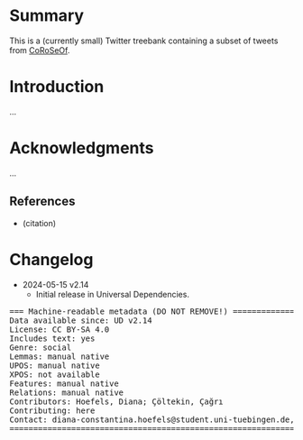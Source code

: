 # Summary

This is a (currently small) Twitter treebank containing a subset of tweets from [CoRoSeOf](https://github.com/DianaHoefels/CoRoSeOf).


# Introduction

...


# Acknowledgments

...

## References

* (citation)


# Changelog

* 2024-05-15 v2.14
  * Initial release in Universal Dependencies.


<pre>
=== Machine-readable metadata (DO NOT REMOVE!) ================================
Data available since: UD v2.14
License: CC BY-SA 4.0
Includes text: yes
Genre: social
Lemmas: manual native
UPOS: manual native
XPOS: not available
Features: manual native
Relations: manual native
Contributors: Hoefels, Diana; Çöltekin, Çağrı
Contributing: here
Contact: diana-constantina.hoefels@student.uni-tuebingen.de, cagri.coeltekin@uni-tuebingen.de
===============================================================================
</pre>
